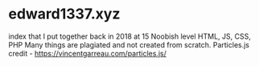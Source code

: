 # edward1337.xyz
 index  that I put together back in 2018 at 15
Noobish level HTML, JS, CSS, PHP
Many things are plagiated and not created from scratch.
Particles.js credit - https://vincentgarreau.com/particles.js/
